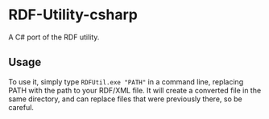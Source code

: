 # RDF-Utility-csharp
A C# port of the RDF utility.

## Usage
To use it, simply type ``RDFUtil.exe "PATH"`` in a command line, replacing PATH with the path to your RDF/XML file. It will create a converted file in the same directory, and can replace files that were previously there, so be careful.
